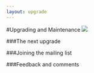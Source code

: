 ```yaml
---
layout: upgrade
---
```


#Upgrading and Maintenance [![](https://raw.githubusercontent.com/ausaccessfed/shibboleth-idp-installer/gh-pages/images/youtube.png)](#)

###The next upgrade

###Joining the mailing list

###Feedback and comments
